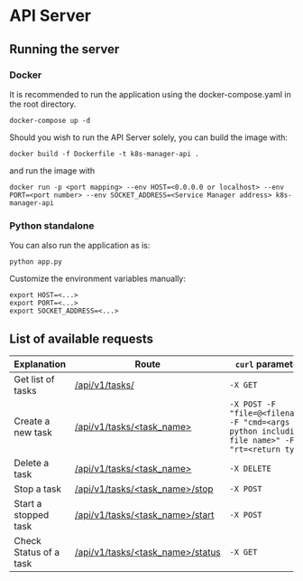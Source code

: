 # API Server

## Running the server

### Docker

It is recommended to run the application using the docker-compose.yaml in the root directory.

```shell
docker-compose up -d
```

Should you wish to run the API Server solely, you can build the image with:

```shell
docker build -f Dockerfile -t k8s-manager-api .
```

and run the image with

```shell
docker run -p <port mapping> --env HOST=<0.0.0.0 or localhost> --env PORT=<port number> --env SOCKET_ADDRESS=<Service Manager address> k8s-manager-api
```

### Python standalone

You can also run the application as is:

```shell
python app.py
```

Customize the environment variables manually:

```shell
export HOST=<...>
export PORT=<...>
export SOCKET_ADDRESS=<...>
```

## List of available requests

| Explanation            | Route                                 | `curl` parameters                                                                                    |
| ---------------------- | ------------------------------------- | ---------------------------------------------------------------------------------------------------- |
| Get list of tasks      | [/api/v1/tasks/](#)                   | `-X GET`                                                                                             |
| Create a new task      | [/api/v1/tasks/<task_name>](#)        | `-X POST -F "file=@<filename>" -F "cmd=<args for python including file name>" -F "rt=<return type>"` |
| Delete a task          | [/api/v1/tasks/<task_name>](#)        | `-X DELETE`                                                                                          |
| Stop a task            | [/api/v1/tasks/<task_name>/stop](#)   | `-X POST`                                                                                            |
| Start a stopped task   | [/api/v1/tasks/<task_name>/start](#)  | `-X POST`                                                                                            |
| Check Status of a task | [/api/v1/tasks/<task_name>/status](#) | `-X GET`                                                                                             |
